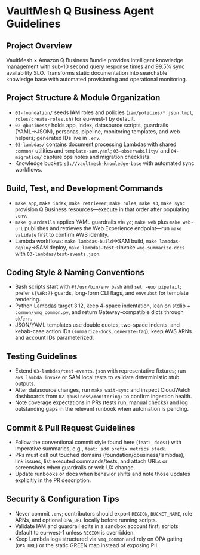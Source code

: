 # VaultMesh Q Business Agent Guidelines

## Project Overview
VaultMesh × Amazon Q Business Bundle provides intelligent knowledge management with sub-10 second query response times and 99.5% sync availability SLO. Transforms static documentation into searchable knowledge base with automated provisioning and operational monitoring.

## Project Structure & Module Organization
- `01-foundation/` seeds IAM roles and policies (`iam/policies/*.json.tmpl`, `roles/create-roles.sh`) for eu-west-1 by default.
- `02-qbusiness/` holds app, index, datasource scripts, guardrails (YAML→JSON), personas, pipeline, monitoring templates, and web helpers; generated IDs live in `.env`.
- `03-lambdas/` contains document processing Lambdas with shared `common/` utilities and `template-sam.yaml`; `03-observability/` and `04-migration/` capture ops notes and migration checklists.
- Knowledge bucket: `s3://vaultmesh-knowledge-base` with automated sync workflows.

## Build, Test, and Development Commands
- `make app`, `make index`, `make retriever`, `make roles`, `make s3`, `make sync` provision Q Business resources—execute in that order after populating `.env`.
- `make guardrails` applies YAML guardrails via `yq`; `make web` plus `make web-url` publishes and retrieves the Web Experience endpoint—run `make validate` first to confirm AWS identity.
- Lambda workflows: `make lambdas-build`→SAM build, `make lambdas-deploy`→SAM deploy, `make lambdas-test`→invoke `vmq-summarize-docs` with `03-lambdas/test-events.json`.

## Coding Style & Naming Conventions
- Bash scripts start with `#!/usr/bin/env bash` and `set -euo pipefail`; prefer `${VAR:?}` guards, long-form CLI flags, and `envsubst` for template rendering.
- Python Lambdas target 3.12, keep 4-space indentation, lean on stdlib + `common/vmq_common.py`, and return Gateway-compatible dicts through `ok`/`err`.
- JSON/YAML templates use double quotes, two-space indents, and kebab-case action IDs (`summarize-docs`, `generate-faq`); keep AWS ARNs and account IDs parameterized.

## Testing Guidelines
- Extend `03-lambdas/test-events.json` with representative fixtures; run `aws lambda invoke` or SAM local tests to validate deterministic stub outputs.
- After datasource changes, run `make wait-sync` and inspect CloudWatch dashboards from `02-qbusiness/monitoring/` to confirm ingestion health.
- Note coverage expectations in PRs (tests run, manual checks) and log outstanding gaps in the relevant runbook when automation is pending.

## Commit & Pull Request Guidelines
- Follow the conventional commit style found here (`feat:`, `docs:`) with imperative summaries, e.g., `feat: add prefix metrics stack`.
- PRs must call out touched domains (foundation/qbusiness/lambdas), link issues, list executed commands/tests, and attach URLs or screenshots when guardrails or web UX change.
- Update runbooks or docs when behavior shifts and note those updates explicitly in the PR description.

## Security & Configuration Tips
- Never commit `.env`; contributors should export `REGION`, `BUCKET_NAME`, role ARNs, and optional `OPA_URL` locally before running scripts.
- Validate IAM and guardrail edits in a sandbox account first; scripts default to eu-west-1 unless `REGION` is overridden.
- Keep Lambda logs structured via `vmq_common` and rely on OPA gating (`OPA_URL`) or the static GREEN map instead of exposing PII.
